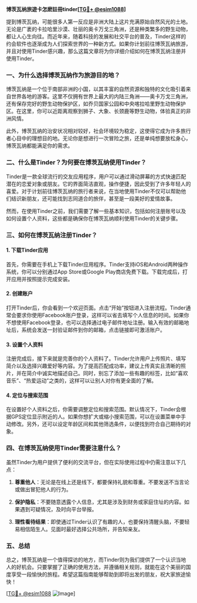 **博茨瓦纳旅遊卡怎麽註冊tinder[[TG💪+ @esim1088](https://t.me/s/esim1088)]**

提到博茨瓦纳，可能很多人第一反应是非洲大陆上这片充满原始自然风光的土地。无论是广袤的卡拉哈里沙漠、壮丽的奥卡万戈三角洲，还是种类繁多的野生动物，都让人心生向往。而近年来，随着科技的发展和社交平台的普及，Tinder这样的约会软件也逐渐成为人们探索世界的一种新方式。如果你计划前往博茨瓦纳旅游，并且对使用Tinder感兴趣，那么这篇文章将为你详细介绍如何在博茨瓦纳注册并使用Tinder。

### 一、为什么选择博茨瓦纳作为旅游目的地？

博茨瓦纳是一个位于南部非洲的小国，以其丰富的自然资源和独特的文化吸引着来自世界各地的游客。这里不仅拥有世界上最大的内陆三角洲——奥卡万戈三角洲，还有保存完好的野生动物保护区，如乔贝国家公园和中央喀拉哈里野生动物保护区。在这里，你可以近距离观察到狮子、大象、长颈鹿等野生动物，体验真正的非洲风情。

此外，博茨瓦纳的治安状况相对较好，社会环境较为稳定，这使得它成为许多旅行者心目中的理想目的地。无论你是想进行一次冒险之旅，还是单纯想要放松身心，博茨瓦纳都能满足你的需求。

### 二、什么是Tinder？为何要在博茨瓦纳使用Tinder？

Tinder是一款全球流行的交友应用程序，用户可以通过滑动屏幕的方式快速匹配潜在的恋爱对象或朋友。它的界面简洁直观，操作便捷，因此受到了许多年轻人的喜爱。对于计划前往博茨瓦纳的旅行者来说，在当地使用Tinder不仅可以帮助他们结识新朋友，还可能找到志同道合的旅伴，甚至是一段美好的爱情故事。

然而，在使用Tinder之前，我们需要了解一些基本知识，包括如何注册账号以及如何设置个人资料，这些都是确保你在博茨瓦纳顺利使用Tinder的关键步骤。

### 三、如何在博茨瓦纳注册Tinder？

#### 1. 下载Tinder应用

首先，你需要在手机上下载Tinder应用程序。Tinder支持iOS和Android两种操作系统，你可以分别通过App Store或Google Play商店免费下载。下载完成后，打开应用并按照提示完成安装。

#### 2. 创建账户

打开Tinder后，你会看到一个欢迎页面。点击“开始”按钮进入注册流程。Tinder通常会要求你使用Facebook账户登录，这样可以省去填写个人信息的时间。如果你不想使用Facebook登录，也可以选择通过电子邮件地址注册。输入有效的邮箱地址后，系统会发送一封验证邮件到你的邮箱，点击链接即可激活账户。

#### 3. 设置个人资料

注册完成后，接下来就是完善你的个人资料了。Tinder允许用户上传照片、填写简介以及选择兴趣爱好等内容。为了提高匹配成功率，建议上传真实且清晰的照片，并在简介中诚实地描述自己。同时，别忘了添加一些有趣的标签，比如“喜欢音乐”、“热爱运动”之类的，这样可以让别人对你有更全面的了解。

#### 4. 定位与搜索范围

在设置好个人资料之后，你需要调整定位和搜索范围。默认情况下，Tinder会根据GPS定位显示附近的人。如果你想扩大或缩小搜索范围，可以在设置菜单中手动修改。另外，还可以设定年龄区间和其他筛选条件，以便找到符合自己期待的对象。

### 四、在博茨瓦纳使用Tinder需要注意什么？

虽然Tinder为用户提供了便利的交流平台，但在实际使用过程中仍需注意以下几点：

1. **尊重他人**：无论是在线上还是线下，都要保持礼貌和尊重。不要发送不当言论或做出冒犯他人的行为。
   
2. **保护隐私**：不要随意透露个人信息，尤其是涉及到财务或家庭住址的内容。如果遇到可疑情况，及时向平台举报。

3. **理性看待结果**：即使通过Tinder认识了有趣的人，也要保持清醒头脑，不要轻易相信陌生人。见面时最好选择公共场所，并告知亲友。

### 五、总结

总之，博茨瓦纳是一个值得探访的地方，而Tinder则为我们提供了一个认识当地人的好机会。只要掌握了正确的使用方法，并遵循相关规则，就能在这个美丽的国度享受一段愉快的旅程。希望这篇指南能够帮助到即将出发的朋友，祝大家旅途愉快！

[[TG💪+ @esim1088](https://t.me/s/esim1088) ![Image](https://i.postimg.cc/4NQfJmqS/Snipaste-2025-05-13-00-14-12.png)]